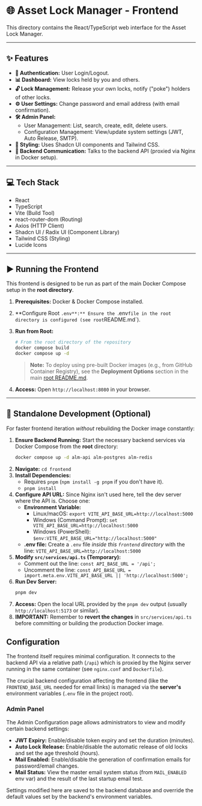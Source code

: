 # 🌐 Asset Lock Manager - Frontend

This directory contains the React/TypeScript web interface for the Asset Lock Manager.

--- 

## ✨ Features

*   **🔐 Authentication:** User Login/Logout.
*   **📊 Dashboard:** View locks held by you and others.
*   **🔓 Lock Management:** Release your own locks, notify ("poke") holders of other locks.
*   **⚙️ User Settings:** Change password and email address (with email confirmation).
*   **🛠️ Admin Panel:**
    *   User Management: List, search, create, edit, delete users.
    *   Configuration Management: View/update system settings (JWT, Auto Release, SMTP).
*   **🎨 Styling:** Uses Shadcn UI components and Tailwind CSS.
*   **🔌 Backend Communication:** Talks to the backend API (proxied via Nginx in Docker setup).

--- 

## 💻 Tech Stack

*   React
*   TypeScript
*   Vite (Build Tool)
*   react-router-dom (Routing)
*   Axios (HTTP Client)
*   Shadcn UI / Radix UI (Component Library)
*   Tailwind CSS (Styling)
*   Lucide Icons

--- 

## ▶️ Running the Frontend

This frontend is designed to be run as part of the main Docker Compose setup in the **root directory**.

1.  **Prerequisites:** Docker & Docker Compose installed.
2.  **Configure Root `.env**:** Ensure the `.env` file in the root directory is configured (see root `README.md`).
3.  **Run from Root:**
    ```bash
    # From the root directory of the repository
    docker compose build
    docker compose up -d
    ```

    > **Note:** To deploy using pre-built Docker images (e.g., from GitHub Container Registry), see the **Deployment Options** section in the main [root README.md](../README.md).

4.  **Access:** Open `http://localhost:8080` in your browser.

--- 

## 🔧 Standalone Development (Optional)

For faster frontend iteration *without* rebuilding the Docker image constantly:

1.  **Ensure Backend Running:** Start the necessary backend services via Docker Compose from the **root** directory:
    ```bash
    docker compose up -d alm-api alm-postgres alm-redis
    ```
2.  **Navigate:** `cd frontend`
3.  **Install Dependencies:**
    *   Requires `pnpm` (`npm install -g pnpm` if you don't have it).
    *   `pnpm install`
4.  **Configure API URL:** Since Nginx isn't used here, tell the dev server where the API is. Choose one:
    *   **Environment Variable:**
        *   Linux/macOS: `export VITE_API_BASE_URL=http://localhost:5000`
        *   Windows (Command Prompt): `set VITE_API_BASE_URL=http://localhost:5000`
        *   Windows (PowerShell): `$env:VITE_API_BASE_URL="http://localhost:5000"`
    *   **.env file:** Create a `.env` file *inside this `frontend` directory* with the line:
        `VITE_API_BASE_URL=http://localhost:5000`
5.  **Modify `src/services/api.ts` (Temporary):**
    *   Comment out the line: `const API_BASE_URL = '/api';`
    *   Uncomment the line: `const API_BASE_URL = import.meta.env.VITE_API_BASE_URL || 'http://localhost:5000';`
6.  **Run Dev Server:**
    ```bash
    pnpm dev
    ```
7.  **Access:** Open the local URL provided by the `pnpm dev` output (usually `http://localhost:5173` or similar).
8.  **IMPORTANT:** Remember to **revert the changes** in `src/services/api.ts` before committing or building the production Docker image.

## Configuration

The frontend itself requires minimal configuration. It connects to the backend API via a relative path (`/api`) which is proxied by the Nginx server running in the same container (see `nginx.conf` and `Dockerfile`).

The crucial backend configuration affecting the frontend (like the `FRONTEND_BASE_URL` needed for email links) is managed via the **server's** environment variables (`.env` file in the project root).

### Admin Panel

The Admin Configuration page allows administrators to view and modify certain backend settings:

*   **JWT Expiry:** Enable/disable token expiry and set the duration (minutes).
*   **Auto Lock Release:** Enable/disable the automatic release of old locks and set the age threshold (hours).
*   **Mail Enabled:** Enable/disable the generation of confirmation emails for password/email changes.
*   **Mail Status:** View the master email system status (from `MAIL_ENABLED` env var) and the result of the last startup email test.

Settings modified here are saved to the backend database and override the default values set by the backend's environment variables.

